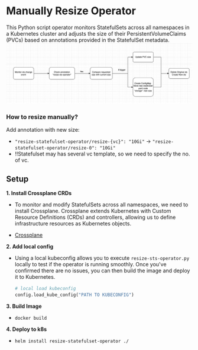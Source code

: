 # Manually Resize Operator
This Python script operator monitors StatefulSets across all namespaces in a Kubernetes cluster and adjusts the size of their PersistentVolumeClaims (PVCs) based on annotations provided in the StatefulSet metadata.
![plot](../images/resize.png)
### How to resize manually?
Add annotation with new size:
- `"resize-statefulset-operator/resize-{vc}": "10Gi"` -> `"resize-statefulset-operator/resize-0": "10Gi"`
- ‼️Statefulset may has several vc template, so we need to specify the no. of vc.

## Setup
**1. Install Crossplane CRDs**

- To monitor and modify StatefulSets across all namespaces, we need to install Crossplane. Crossplane extends Kubernetes with Custom Resource Definitions (CRDs) and controllers, allowing us to define infrastructure resources as Kubernetes objects. 

- [Crossplane](https://marketplace.upbound.io/providers/upbound/provider-azure/v0.19.0/docs)

**2. Add local config**

- Using a local kubeconfig allows you to execute `resize-sts-operator.py` locally to test if the operator is running smoothly. Once you've confirmed there are no issues, you can then build the image and deploy it to Kubernetes.
  ```python
  # local load kubeconfig
  config.load_kube_config("PATH TO KUBECONFIG")
  ```

**3. Build Image**

- `docker build`

**4. Deploy to k8s**

- `helm install resize-statefulset-operator ./`




